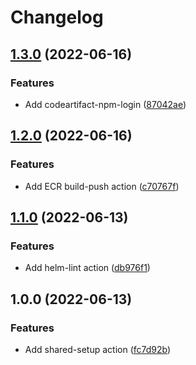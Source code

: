 # Changelog

## [1.3.0](https://github.com/riskalyze/build-actions/compare/v1.2.0...v1.3.0) (2022-06-16)


### Features

* Add codeartifact-npm-login ([87042ae](https://github.com/riskalyze/build-actions/commit/87042ae1aa55bc3f8ad84c90a5e20cc2852b1868))

## [1.2.0](https://github.com/riskalyze/build-actions/compare/v1.1.0...v1.2.0) (2022-06-16)


### Features

* Add ECR build-push action ([c70767f](https://github.com/riskalyze/build-actions/commit/c70767f408f4982935735c160e66b619fe1999c2))

## [1.1.0](https://github.com/riskalyze/build-actions/compare/v1.0.0...v1.1.0) (2022-06-13)


### Features

* Add helm-lint action ([db976f1](https://github.com/riskalyze/build-actions/commit/db976f15a791938685d705d42cac271360b7f5d8))

## 1.0.0 (2022-06-13)


### Features

* Add shared-setup action ([fc7d92b](https://github.com/riskalyze/build-actions/commit/fc7d92b52afa0038d05c90e9d8f472f71ad68dd3))
